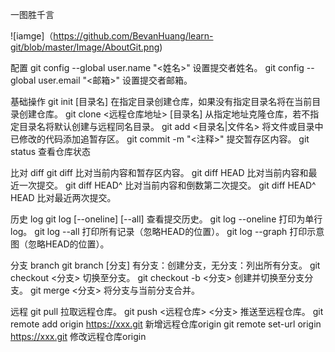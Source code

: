 
一图胜千言

![iamge]（https://github.com/BevanHuang/learn-git/blob/master/Image/AboutGit.png)


配置
git config --global user.name "<姓名>" 设置提交者姓名。
git config --global user.email "<邮箱>" 设置提交者邮箱。

基础操作
git init [目录名] 在指定目录创建仓库，如果没有指定目录名将在当前目录创建仓库。
git clone <远程仓库地址> [目录名] 从指定地址克隆仓库，若不指定目录名将默认创建与远程同名目录。
git add <目录名|文件名> 将文件或目录中已修改的代码添加追暂存区。
git commit -m "<注释>" 提交暂存区内容。
git status 查看仓库状态

比对 diff
git diff 比对当前内容和暂存区内容。
git diff HEAD 比对当前内容和最近一次提交。
git diff HEAD^ 比对当前内容和倒数第二次提交。
git diff HEAD^ HEAD 比对最近两次提交。

历史 log
git log [--oneline] [--all] 查看提交历史。
git log --oneline 打印为单行log。
git log --all 打印所有记录（忽略HEAD的位置）。
git log --graph 打印示意图（忽略HEAD的位置）。

分支 branch
git branch [分支] 有分支：创建分支，无分支：列出所有分支。
git checkout <分支> 切换至分支。
git checkout -b <分支> 创建并切换至分支分支。
git merge <分支> 将分支与当前分支合并。

远程
git pull 拉取远程仓库。
git push <远程仓库> <分支> 推送至远程仓库。
git remote add origin https://xxx.git 新增远程仓库origin
git remote set-url origin https://xxx.git 修改远程仓库origin
